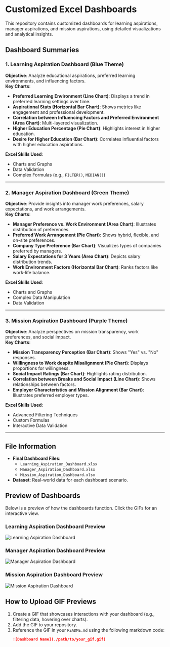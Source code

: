 # Customized Excel Dashboards

This repository contains customized dashboards for learning aspirations, manager aspirations, and mission aspirations, using detailed visualizations and analytical insights.

## Dashboard Summaries

### 1. Learning Aspiration Dashboard (Blue Theme)

**Objective**: Analyze educational aspirations, preferred learning environments, and influencing factors.  
**Key Charts**:
- **Preferred Learning Environment (Line Chart)**: Displays a trend in preferred learning settings over time.
- **Aspirational Stats (Horizontal Bar Chart)**: Shows metrics like engagement and professional development.
- **Correlation between Influencing Factors and Preferred Environment (Area Chart)**: Multi-layered visualization.
- **Higher Education Percentage (Pie Chart)**: Highlights interest in higher education.
- **Desire for Higher Education (Bar Chart)**: Correlates influential factors with higher education aspirations.

**Excel Skills Used**:
- Charts and Graphs
- Data Validation
- Complex Formulas (e.g., `FILTER()`, `MEDIAN()`)

---

### 2. Manager Aspiration Dashboard (Green Theme)

**Objective**: Provide insights into manager work preferences, salary expectations, and work arrangements.  
**Key Charts**:
- **Manager Preference vs. Work Environment (Area Chart)**: Illustrates distribution of preferences.
- **Preferred Work Arrangement (Pie Chart)**: Shows hybrid, flexible, and on-site preferences.
- **Company Type Preference (Bar Chart)**: Visualizes types of companies preferred by managers.
- **Salary Expectations for 3 Years (Area Chart)**: Depicts salary distribution trends.
- **Work Environment Factors (Horizontal Bar Chart)**: Ranks factors like work-life balance.

**Excel Skills Used**:
- Charts and Graphs
- Complex Data Manipulation
- Data Validation

---

### 3. Mission Aspiration Dashboard (Purple Theme)

**Objective**: Analyze perspectives on mission transparency, work preferences, and social impact.  
**Key Charts**:
- **Mission Transparency Perception (Bar Chart)**: Shows "Yes" vs. "No" responses.
- **Willingness to Work despite Misalignment (Pie Chart)**: Displays proportions for willingness.
- **Social Impact Ratings (Bar Chart)**: Highlights rating distribution.
- **Correlation between Breaks and Social Impact (Line Chart)**: Shows relationships between factors.
- **Employer Characteristics and Mission Alignment (Bar Chart)**: Illustrates preferred employer types.

**Excel Skills Used**:
- Advanced Filtering Techniques
- Custom Formulas
- Interactive Data Validation

---

## File Information

- **Final Dashboard Files**:
  - `Learning_Aspiration_Dashboard.xlsx`
  - `Manager_Aspiration_Dashboard.xlsx`
  - `Mission_Aspiration_Dashboard.xlsx`
- **Dataset**: Real-world data for each dashboard scenario.

## Preview of Dashboards

Below is a preview of how the dashboards function. Click the GIFs for an interactive view.

### Learning Aspiration Dashboard Preview

![Learning Aspiration Dashboard](./Excel_Dashboards_Internships/learning_Aspiration_Dashboard.gif)

### Manager Aspiration Dashboard Preview

![Manager Aspiration Dashboard](./path/to/manager_dashboard.gif)

### Mission Aspiration Dashboard Preview

![Mission Aspiration Dashboard](./path/to/mission_dashboard.gif)

## How to Upload GIF Previews

1. Create a GIF that showcases interactions with your dashboard (e.g., filtering data, hovering over charts).
2. Add the GIF to your repository.
3. Reference the GIF in your `README.md` using the following markdown code:
   ```markdown
   ![Dashboard Name](./path/to/your_gif.gif)
